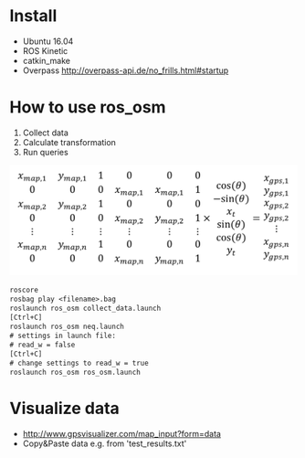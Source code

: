 # Install

 - Ubuntu 16.04
 - ROS Kinetic
 - catkin_make
 - Overpass http://overpass-api.de/no_frills.html#startup

# How to use ros_osm

1) Collect data
2) Calculate transformation
3) Run queries

![alt text](https://github.com/fnaser/ros_osm/blob/master/tmatrix.PNG)

```
roscore
rosbag play <filename>.bag
roslaunch ros_osm collect_data.launch
[Ctrl+C]
roslaunch ros_osm neq.launch
# settings in launch file:
# read_w = false
[Ctrl+C]
# change settings to read_w = true
roslaunch ros_osm ros_osm.launch
```
# Visualize data

 - http://www.gpsvisualizer.com/map_input?form=data
 - Copy&Paste data e.g. from 'test_results.txt'

